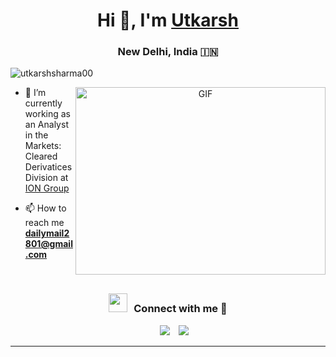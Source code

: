 <h1 align="center">Hi 👋, I'm <a href="https://www.linkedin.com/in/utkarshsharma00/" target="blank">
Utkarsh</a></h1>
<h3 align="center">New Delhi, India &#127470;&#127475</h3>

<p align="left"> <img src="https://komarev.com/ghpvc/?username=utkarshsharma00=Profile%20views&color=0e75b6&style=flat" alt="utkarshsharma00" /> </p>

<a target="_blank" align="center">
  <img align="right" top="500" height="300" width="400" alt="GIF" src="https://media.giphy.com/media/SWoSkN6DxTszqIKEqv/giphy.gif">
</a>

- 🔭 I’m currently working as an Analyst in the Markets: Cleared Derivatices Division at <a href="http://iongroup.com" target="blank">ION Group</a>

- 📫 How to reach me **dailymail2801@gmail.com**
<br/>
<h3 align="center" > <img src="https://media.giphy.com/media/iY8CRBdQXODJSCERIr/giphy.gif" width="30" height="30" style="margin-right: 10px;">Connect with me 🤝 </h3>

<p align="center">

 <div align="center"  class="icons-social" style="margin-left: 10px;">
        <a style="margin-left: 10px;"  target="_blank" href="https://www.linkedin.com/in/utkarshsharma00/">
			<img src="https://img.icons8.com/doodle/40/000000/linkedin--v2.png"></a>
        <a style="margin-left: 10px;" target="_blank" href="https://github.com/utkarshsharma00">
		<img src="https://img.icons8.com/doodle/40/000000/github--v1.png"></a>
      </div>

</p>

---
